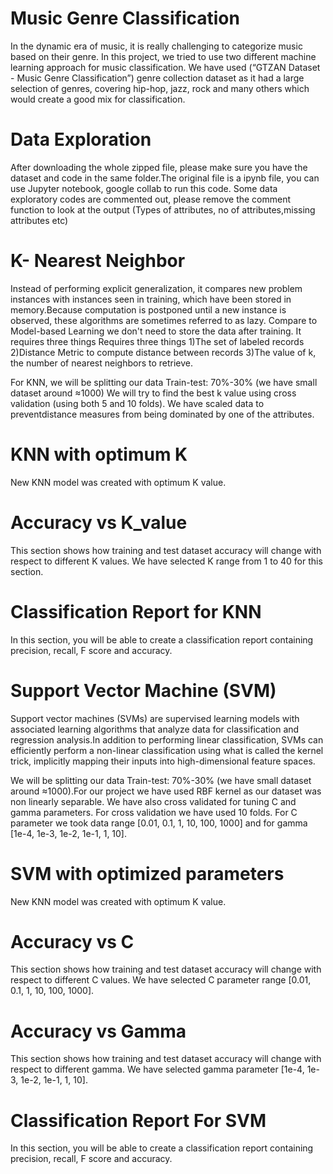 # Music Genre Classification

In the dynamic era of music, it is really challenging to categorize music based on their genre. In this project, we tried to use two different machine learning approach for music classification. We have used (“GTZAN Dataset - Music Genre Classification”) genre collection dataset as it had a large selection of genres, covering hip-hop, jazz, rock and many others which would create a good mix for classification.

# Data Exploration

After downloading the whole zipped file, please make sure you have the dataset and code in the same folder.The original file is a ipynb file, you can use Jupyter notebook, google collab to run this code. Some data exploratory codes are commented out, please remove the comment function to look at the output (Types of attributes, no of attributes,missing attributes etc)



# K- Nearest Neighbor

Instead of performing explicit generalization, it compares new problem instances with instances seen in training, which have been stored in memory.Because computation is postponed until a new instance is observed, these algorithms are sometimes referred to as lazy. Compare to Model-based Learning we don't need to store the data after training. It requires three things Requires three things 1)The set of labeled records 2)Distance Metric to compute distance between records 3)The value of k, the number of nearest neighbors to retrieve.

For KNN, we will be splitting our data Train-test: 70%-30% (we have small dataset around ≈1000) We will try to find the best k value using cross validation (using both 5 and 10 folds). We have scaled data to preventdistance measures from being dominated by one of the attributes.

# KNN with optimum K

New KNN model was created with optimum K value.

# Accuracy vs K_value

This section shows how training and test dataset accuracy will change with respect to different K values. We have selected K range from 1 to 40 for this section.

# Classification Report for KNN

In this section, you will be able to create a classification report containing precision, recall, F score and accuracy.

# Support Vector Machine (SVM)

Support vector machines (SVMs) are supervised learning models with associated learning algorithms that analyze data for classification and regression analysis.In addition to performing linear classification, SVMs can efficiently perform a non-linear classification using what is called the kernel trick, implicitly mapping their inputs into high-dimensional feature spaces. 

We will be splitting our data Train-test: 70%-30% (we have small dataset around ≈1000).For our project we have used RBF kernel as our dataset was non linearly separable. We have also cross validated for tuning C and gamma parameters. For cross validation we have used 10 folds. For C parameter we took data range [0.01, 0.1, 1, 10, 100, 1000] and for gamma [1e-4, 1e-3, 1e-2, 1e-1, 1, 10].

# SVM with optimized parameters

New KNN model was created with optimum K value.

# Accuracy vs C

This section shows how training and test dataset accuracy will change with respect to different C values. We have selected C parameter range [0.01, 0.1, 1, 10, 100, 1000].

# Accuracy vs Gamma

This section shows how training and test dataset accuracy will change with respect to different gamma. We have selected gamma parameter [1e-4, 1e-3, 1e-2, 1e-1, 1, 10].

# Classification Report For SVM

In this section, you will be able to create a classification report containing precision, recall, F score and accuracy.
